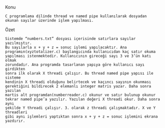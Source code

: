 Konu

    C programlama dilinde thread ve named pipe kullanılarak dosyadan
    okunan sayılar üzerinde işlem yapılması.

Özet

    Sistemde “numbers.txt” dosyası içerisinde satırlara sayılar yazılmıştır. 
    Bu sayılarla x + y + z = sonuc işlemi yapılacaktır. Ana
    programın(xyztotalizer.c) başlangıcında kullanıcıdan kaç satır okuma
    yapılması istenmektedir. Kullanıcının gireceği sayı 3 ve 3’ün katı olmak
    zorundadır. Ana programda tasarlanan yapıya göre kullanıcı sayı girdikten
    sonra ilk olarak X threadi çalışır. Bu thread named pipe yapısı ile sisteme
    kendinin X threadi olduğunu belirtecek ve kaçıncı sayının okunması
    gerektiğini bildirecek 2 elemanlı integer matris yazar. Daha sonra yazılan
    martis alt programdan(numberreader.c) okunur ve satır bulunup okunur
    tekrar named pipe’a yazılır. Yazılan değeri X threadi okur. Daha sonra aynı
    şekilde Y threadi çalışır. 3. olarak z threadi çalışmaktadır. X ve Y threadleri
    gibi aynı işlemleri yaptıktan sonra x + y + z = sonuc işlemini ekrana
    yazdırır.
